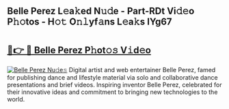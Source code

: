 ## Belle Perez L𝚎a𝚔ed N𝚞𝚍e - Part-RDt Vi𝚍𝚎o P𝚑𝚘tos - H𝚘𝚝 O𝚗𝚕yf𝚊ns L𝚎a𝚔s IYg67

# <h2><a href="http://kf2xcmr.oniu.top/?m=Belle+Perez">🔗👉 🔴 Belle Perez P𝚑ot𝚘𝚜 V𝚒d𝚎o</a></h2>

[![Belle Perez Nu𝚍e𝚜](https://i.imgur.com/0qMVB7G.gif)](http://kf2xcmr.oniu.top/?m=Belle+Perez)
Digital artist and web entertainer Belle Perez, famed for publishing dance and lifestyle material via solo and collaborative dance presentations and brief videos. Inspiring inventor Belle Perez, celebrated for their innovative ideas and commitment to bringing new technologies to the world.  
